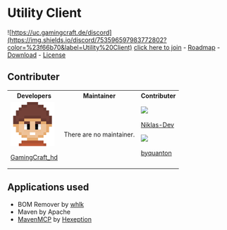 # Utility Client

![https://uc.gamingcraft.de/discord](https://img.shields.io/discord/753596597983772802?color=%23f66b70&label=Utility%20Client) [click here to join](https://uc.gamingcraft.de/discord) - [Roadmap](https://trello.com/b/KgoKb6pQ/update-roadmap) - [Download](https://github.com/Utility-Client/UtilityClient2/releases) - [License](https://uc.gamingcraft.de/License/)

## Contributer

<table>
<tr>
<th> Developers </th>
<th> Maintainer </th>
<th> Contributer </th>
</tr>
<tr>
<td>
    
<img src="readme_content/profile_pictures/GamingCraft_hd.png" width="100">

[GamingCraft_hd](http://gamingcraft.de)

</td>
<td>
  There are no maintainer.
</td>
<td>
    
<img src="https://avatars1.githubusercontent.com/u/63241406?v=4" width="100">

[Niklas-Dev](https://github.com/Niklas-Dev)

<img src="https://avatars0.githubusercontent.com/u/32410361?v=4" width="100">

[byquanton](https://github.com/byquanton)
    
</td>
</tr>
</table>

## Applications used
- BOM Remover by [whlk](https://github.com/whlk)
- Maven by Apache
- [MavenMCP](https://github.com/Hexeption/MavenMCP) by [Hexeption](https://github.com/Hexeption)
